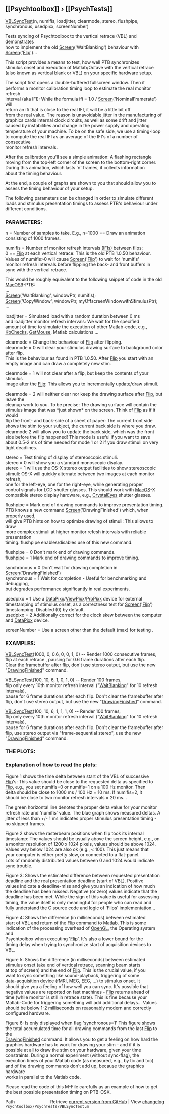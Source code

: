 ## [[Psychtoolbox]] &#8250; [[PsychTests]]

[VBLSyncTest](VBLSyncTest)(n, numifis, loadjitter, clearmode, stereo, flushpipe, synchronous, usedpixx, screenNumber)  
  
Tests syncing of Psychtoolbox to the vertical retrace (VBL) and demonstrates  
how to implement the old [Screen](Screen)('WaitBlanking') behaviour with  
[Screen](Screen)('[Flip](Flip)')...  
  
This script provides a means to test, how well PTB synchronizes  
stimulus onset and execution of Matlab/Octave with the vertical retrace  
(also known as vertical blank or VBL) on your specific hardware setup.  
  
The script first opens a double-buffered fullscreen window. Then it  
performs a monitor calibration timing loop to estimate the real monitor refresh  
interval (aka IFI): While the formula ifi = 1.0 / [Screen](Screen)('NominalFramerate') will  
return an ifi that is close to the real IFI, it will be a little bit off  
from the real value. The reason is unavoidable jitter in the manufacturing of  
graphics cards internal clock circuits, as well as some drift and jitter  
caused by instabilities and change in the power supply and operating  
temperature of your machine. To be on the safe side, we use a timing-loop  
to compute the real IFI as an average of the IFI's of a number of consecutive  
monitor refresh intervals.  
  
After the calibration you'll see a simple animation: A flashing rectangle  
moving from the top-left corner of the screen to the bottom-right corner.  
During this animation, which lasts 'n' frames, it collects information  
about the timing behaviour.  
  
At the end, a couple of graphs are shown to you that should allow you to  
assess the timing behaviour of your setup.  
  
The following parameters can be changed in order to simulate different  
loads and stimulus presentation timings to assess PTB's behaviour under  
different conditions.  
  
  
### PARAMETERS:  
  
n = Number of samples to take. E.g., n=1000 == Draw an animation  
consisting of 1000 frames.  
  
  
  
numifis = Number of monitor refresh intervals [(IFIs)]((IFIs)) between flips:  
0 == [Flip](Flip) at each vertical retrace: This is the old PTB 1.0.50 behaviour.  
Values of numifis\>0 will cause [Screen](Screen)('[Flip](Flip)') to wait for 'numifis'  
monitor refresh intervals before flipping the back- and front buffers in  
sync with the vertical retrace.  
  
This would be roughly equivalent to the following snippet of code in the old  
[MacOS9](MacOS9)-PTB:  
...  
[Screen](Screen)('WaitBlanking', windowPtr, numifis);  
[Screen](Screen)('CopyWindow', windowPtr, myOffscreenWindowwithStimulusPtr);  
...  
  
  
  
loadjitter = Simulated load with a random duration between 0 ms  
and loadjitter monitor refresh intervals: We wait for the specified  
amount of time to simulate the execution of other Matlab-code, e.g.,  
[KbChecks](KbChecks), [GetMouse](GetMouse), Matlab calculations ...  
  
  
  
clearmode = Change the behaviour of [Flip](Flip) after flipping.  
clearmode = 0 will clear your stimulus drawing surface to background color after flip.  
This is the behaviour as found in PTB 1.0.50. After [Flip](Flip) you start with an  
empty image and can draw a completely new stim.  
  
clearmode = 1 will not clear after a flip, but keep the contents of your stimulus  
image after the [Flip](Flip): This allows you to incrementally update/draw stimuli.  
  
clearmode = 2 will neither clear nor keep the drawing surface after [Flip](Flip), but leave the  
cleanup work to you. To be precise: The drawing surface will contain the  
stimulus image that was \*just shown\* on the screen. Think of [Flip](Flip) as if it would  
flip the front- and back-side of a sheet of paper: The current front side  
shows the stim to your subject, the current back side is where you draw.  
clearmode 2 will allow you to update the back side, which was the front  
side before the flip happened! This mode is useful if you want to save  
about 0.5-2 ms of time needed for mode 1 or 2 if you draw stimuli on very  
tight deadlines.   
  
  
stereo = Test timing of display of stereoscopic stimuli.  
stereo = 0 will show you a standard monoscopic display.  
stereo = 1 will use the OS-X stereo output facilities to show stereoscopic  
stimuli: OS-X will quickly alternate between two images at each monitor refresh,  
one for the left-eye, one for the right-eye, while generating proper  
control signals for LCD shutter glasses. This should work with [MacOS](MacOS)-X  
compatible stereo display hardware, e.g., [CrystalEyes](CrystalEyes) shutter glasses.  
  
  
flushpipe = Mark end of drawing commands to improve presentation timing.  
PTB knows a new command [Screen](Screen)('DrawingFinished') which, when properly used,  
will give PTB hints on how to optimize drawing of stimuli: This allows to draw  
more complex stimuli at higher monitor refesh intervals with reliable presentation  
timing. flushpipe enables/disables use of this new command.  
  
flushpipe = 0 Don't mark end of drawing commands.  
flushpipe = 1 Mark end of drawing commands to improve timing.  
  
  
synchronous = 0 Don't wait for drawing completion in [Screen](Screen)('DrawingFinished')  
synchronous = 1 Wait for completion - Useful for benchmarking and debugging,  
but degrades performance significantly in real experiments.  
  
  
usedpixx = 1 Use a [DataPixx](DataPixx)/[ViewPixx](ViewPixx)/[ProPixx](ProPixx) device for external  
timestamping of stimulus onset, as a correctness test for [Screen](Screen)('[Flip](Flip)')  
timestamping. Disabled (0) by default.  
usedpixx = 2 Additionally correct for the clock skew between the computer  
and [DataPixx](DataPixx) device.  
  
  
screenNumber =  Use a screen other than the default (max) for testing .  
  
  
### EXAMPLES:  
  
[VBLSyncTest](VBLSyncTest)(1000, 0, 0.6, 0, 0, 1, 0) -- Render 1000 consecutive frames,  
flip at each retrace , pausing for 0.6 frame durations after each flip.  
Clear the framebuffer after flip, don't use stereo output, but use the new  
"[DrawingFinished](DrawingFinished)" command.  
  
[VBLSyncTest](VBLSyncTest)(100, 10, 6, 1, 0, 1, 0) -- Render 100 frames,  
flip only every 10th monitor refresh interval ("[WaitBlanking](WaitBlanking)" for 10 refresh intervals),  
pause for 6 frame durations after each flip. Don't clear the framebuffer after  
flip, don't use stereo output, but use the new "[DrawingFinished](DrawingFinished)" command.  
  
[VBLSyncTest](VBLSyncTest)(100, 10, 6, 1, 1, 1, 0) -- Render 100 frames,  
flip only every 10th monitor refresh interval ("[WaitBlanking](WaitBlanking)" for 10 refresh intervals),  
pause for 6 frame durations after each flip. Don't clear the framebuffer after  
flip, use stereo output via "frame-sequential stereo", use the new "[DrawingFinished](DrawingFinished)" command.  
  
  
  
### THE PLOTS:  
  
### Explanation of how to read the plots:  
  
Figure 1 shows the time delta between start of the VBL of successive  
[Flip](Flip)'s: This value should be close to the requested delta as specified to  
[Flip](Flip), e.g., you set numifis=0 or numifis=1 on a 100 Hz monitor. Then  
delta should be close to 1000 ms / 100 Hz = 10 ms. If numifis=2, it  
should be close to two monitor refresh intervals = 20 ms...  
  
The green horizontal line denotes the proper delta value for your monitor  
refresh rate and 'numifis' value. The blue graph shows measured deltas. A  
jitter of less than +/- 1 ms indicates proper stimulus presentation timing -  
no skipped frames.  
  
  
Figure 2 shows the rasterbeam positions when flip took its internal  
timestamp: The values should be usually above the screen height, e.g., on  
a monitor resolution of 1200 x 1024 pixels, values should be above 1024.  
Values way below 1024 are also ok (e.g., < 100). This just means that  
your computer is either pretty slow, or connected to a flat-panel.  
Lots of randomly distributed values between 0 and 1024 would indicate sync trouble.  
  
  
Figure 3: Shows the estimated difference between requested presentation  
deadline and the real presentation deadline (start of VBL). Positive  
values indicate a deadline-miss and give you an indication of how much  
the deadline has been missed. Negative (or zero) values indicate that the  
deadline has been met. While the sign of this value is useful for assessing  
timing, the value itself is only meaningful for people who can read and  
fully understand the C source code and logic of 'Flips' implementation...  
  
Figure 4: Shows the difference (in milliseconds) between estimated  
start of VBL and return of the [Flip](Flip) command to Matlab. This is some  
indication of the processing overhead of [OpenGL](OpenGL), the Operating system and  
Psychtoolbox when executing '[Flip](Flip)'. It's also a lower bound for the  
timing delay when trying to synchronize start of acquisition devices to  
VBL.  
  
Figure 5: Shows the difference (in milliseconds) between estimated  
stimulus onset (aka end of vertical retrace, scanning beam starts  
at top of screen) and the end of [Flip](Flip). This is the crucial value, if you  
want to sync something like sound-playback, triggering of some  
data-acquisition device (fMRI, MEG, EEG, ...) to stimulus onset. It  
should give you a feeling of how well you can sync. It's possible that  
negative values are reported on fast machines - [Flip](Flip) returns ahead of  
time (while monitor is still in retrace state). This is fine because your  
Matlab-Code for triggering something will add additional delays... Values  
should be below 1-2 milliseconds on reasonably modern and correctly  
configured hardware.  
  
Figure 6: Is only displayed when flag 'synchronous=1' This figure shows  
the total accumulated time for all drawing commands from the last [Flip](Flip) to the  
[DrawingFinished](DrawingFinished) command. It allows you to get a feeling on how hard the  
graphics hardware has to work for drawing your stim - and if it is  
possible at all to draw the stim on your hardware, given your time  
constraints. During a normal experiment (without sync-flag), the  
execution times of your Matlab code (as measured, e.g., by tic and toc)  
and of the drawing commands don't add up, because the graphics hardware  
works in parallel to the Matlab code.  
  
  
Please read the code of this M-File carefully as an example of how to get  
the best possible presentation timing on PTB-OSX.  
  




<div class="code_header" style="text-align:right;">
  <span style="float:left;">Path&nbsp;&nbsp;</span> <span class="counter">Retrieve <a href=
  "https://raw.github.com/Psychtoolbox-3/Psychtoolbox-3/beta/Psychtoolbox/PsychTests/VBLSyncTest.m">current version from GitHub</a> | View <a href=
  "https://github.com/Psychtoolbox-3/Psychtoolbox-3/commits/beta/Psychtoolbox/PsychTests/VBLSyncTest.m">changelog</a></span>
</div>
<div class="code">
  <code>Psychtoolbox/PsychTests/VBLSyncTest.m</code>
</div>

